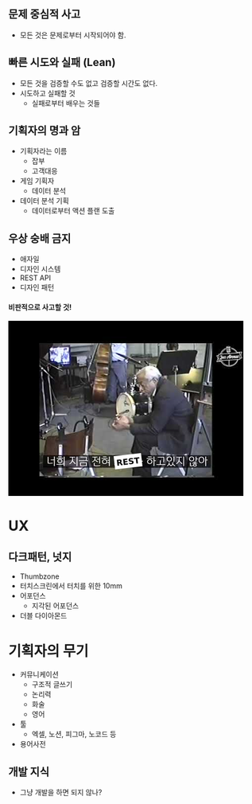## 문제 중심적 사고

- 모든 것은 문제로부터 시작되어야 함.
	
## 빠른 시도와 실패 (Lean)

- 모든 것을 검증할 수도 없고 검증할 시간도 없다.
- 시도하고 실패할 것
	- 실패로부터 배우는 것들

## 기획자의 명과 암

- 기획자라는 이름
	- 잡부
	- 고객대응
- 게임 기획자
	- 데이터 분석
- 데이터 분석 기획
	- 데이터로부터 액션 플랜 도출

## 우상 숭배 금지

- 애자일
- 디자인 시스템
- REST API
- 디자인 패턴

#### 비판적으로 사고할 것!

![](attachments/rest.png)


# UX

## 다크패턴, 넛지

- Thumbzone
- 터치스크린에서 터치를 위한 10mm
- 어포던스
	- 지각된 어포던스
- 더블 다이아몬드

# 기획자의 무기

- 커뮤니케이션
	- 구조적 글쓰기
	- 논리력
	- 화술
	- 영어
- 툴
	- 엑셀, 노션, 피그마, 노코드 등
- 용어사전

## 개발 지식

- 그냥 개발을 하면 되지 않나?